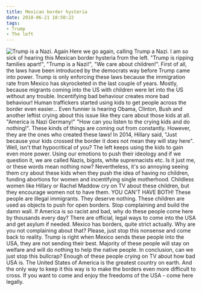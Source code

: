 ```yaml
---
title: Mexican border hysteria
date: 2018-06-21 18:50:22
tags:
- Trump
- The left
---
```

![Trump is a Nazi. Again](/images/trump.jpg)
Here we go again, calling Trump a Nazi.
I am so sick of hearing this Mexican border hysteria from the left. "Trump is ripping families apart!", "Trump is a Nazi!", "We care about children!".
First of all, the laws have been introduced by the democrats way before Trump came into power. Trump is only enforcing these laws because the immigration rate from Mexico has skyrocketed in the last couple of years. Mostly, because migrants coming into the US with children were let into the US without any trouble. Incentifying bad behaviour creates more bad behaviour! Human traffickers started using kids to get people across the border even easier...
Even funnier is hearing Obama, Clinton, Bush and another leftist crying about this issue like they care about those kids at all. "America is Nazi Germany!" "How can you listen to the crying kids and do nothing!". These kinds of things are coming out from constantly. However, they are the ones who created these laws! In 2014, Hillary said, "Just because your kids crossed the border it does not mean they will stay here". Well, isn't that hypocritical of you?
The left keeps using the kids to gain even more power. Using our emotions to push their ideology and if we question it, we are called Nazis, bigots, white supremacists etc. Is it just me, or these words mean nothing now? Nevertheless, it's so annoying seeing them cry about these kids when they push the idea of having no children, funding abortions for women and incentifying single motherhood. Childless women like Hillary or Rachel Maddow cry on TV about these children, but they encourage women not to have them. YOU CAN'T HAVE BOTH!
These people are illegal immigrants. They deserve nothing. These children are used as objects to push for open borders. Stop complaining and build the damn wall. If America is so racist and bad, why do these people come here by thousands every day? There are official, legal ways to come into the USA and get asylum if needed. Mexico has borders, quite strict actually. Why are you not complaining about that? Please, just stop this nonsense and come back to reality. Trump is right when Mexico sends these people into the USA, they are not sending their best. Majority of these people will stay on welfare and will do nothing to help the native people. 
In conclusion, can we just stop this bullcrap? Enough of these people crying on TV about how bad USA is. The United States of America is the greatest country on earth. And the only way to keep it this way is to make the borders even more difficult to cross. If you want to come and enjoy the freedoms of the USA - come here legally.